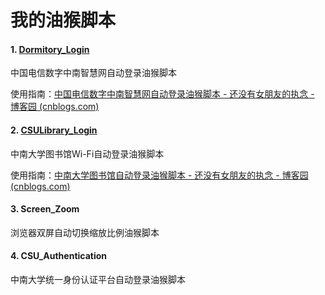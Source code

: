 # 我的油猴脚本

#### 1. [Dormitory_Login](https://github.com/lxy764139720/MyTemperMonkeyScript/blob/master/Dormitory_Login.js)

中国电信数字中南智慧网自动登录油猴脚本

使用指南：[中国电信数字中南智慧网自动登录油猴脚本 - 还没有女朋友的执念 - 博客园 (cnblogs.com)](https://www.cnblogs.com/lxy764139720/p/11894802.html)

#### 2. [CSULibrary_Login](https://github.com/lxy764139720/MyTemperMonkeyScript/blob/master/CSULibrary_Login.js)

中南大学图书馆Wi-Fi自动登录油猴脚本

使用指南：[中南大学图书馆自动登录油猴脚本 - 还没有女朋友的执念 - 博客园 (cnblogs.com)](https://www.cnblogs.com/lxy764139720/p/11898043.html)

#### 3. Screen_Zoom

浏览器双屏自动切换缩放比例油猴脚本

#### 4. CSU_Authentication

中南大学统一身份认证平台自动登录油猴脚本